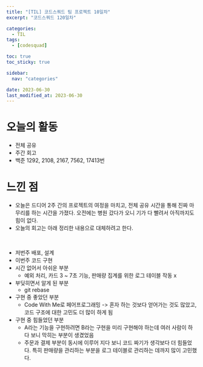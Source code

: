```yaml
---
title: "[TIL] 코드스쿼드 팀 프로젝트 10일차"
excerpt: "코드스쿼드 120일차"

categories:
  - TIL
tags:
  - [codesquad]

toc: true
toc_sticky: true

sidebar:
  nav: "categories"

date: 2023-06-30
last_modified_at: 2023-06-30
---
```


# 오늘의 활동

- 전체 공유
- 주간 회고
- 백준 1292, 2108, 2167, 7562, 17413번

# 느낀 점

- 오늘은 드디어 2주 간의 프로젝트의 여정을 마치고, 전체 공유 시간을 통해 진짜 마무리를 하는 시간을 가졌다. 오전에는 병원 갔다가 오니 기가 다 빨려서 아직까지도 힘이 없다.
- 오늘의 회고는 아래 정리한 내용으로 대체하려고 한다.

<br>

- 저번주
    배포, 설계
- 이번주
    코드 구현
- 시간 없어서 아쉬운 부분
    - 예외 처리, 카드 3 ~ 7초 기능, 판매량 집계를 위한 로그 테이블 작동 x
- 부딪히면서 알게 된 부분
    - git rebase
- 구현 중 좋았던 부분
    - Code With Me로 페어프로그래밍 -> 혼자 하는 것보다 얻어가는 것도 많았고, 코드 구조에 대한 고민도 더 많이 하게 됨
- 구현 중 힘들었던 부분
    - A라는 기능을 구현하려면 B라는 구현을 미리 구현해야 하는데 여러 사람이 하다 보니 막히는 부분이 생겼었음
    - 주문과 결제 부분이 동시에 이루어 지다 보니 코드 짜기가 생각보다 더 힘들었다. 특히 판매량을 관리하는 부분을 로그 테이블로 관리하는 데까지 많이 고민했다. 
